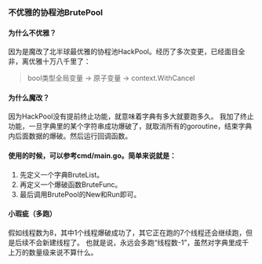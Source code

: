 ### 不优雅的协程池BrutePool

#### 为什么不优雅？
因为是魔改了北半球最优雅的协程池HackPool。经历了多次变更，已经面目全非，离优雅十万八千里了：
> bool类型全局变量 -> 原子变量 -> context.WithCancel

#### 为什么魔改？
因为HackPool没有提前终止功能，就意味着字典有多大就要跑多久。
我加了终止功能，一旦字典里的某个字符串成功爆破了，就取消所有的goroutine，结束字典内后面数据的爆破。然后运行回调函数。

#### 使用的时候，可以参考cmd/main.go。简单来说就是：
1. 先定义一个字典BruteList。
2. 再定义一个爆破函数BruteFunc。
3. 最后调用BrutePool的New和Run即可。

#### 小瑕疵（多跑）
假如线程数为8，其中1个线程爆破成功了，其它正在跑的7个线程还会继续跑，但是后续不会新建线程了。
也就是说，永远会多跑“线程数-1”，虽然对字典里成千上万的数量级来说不算什么。
